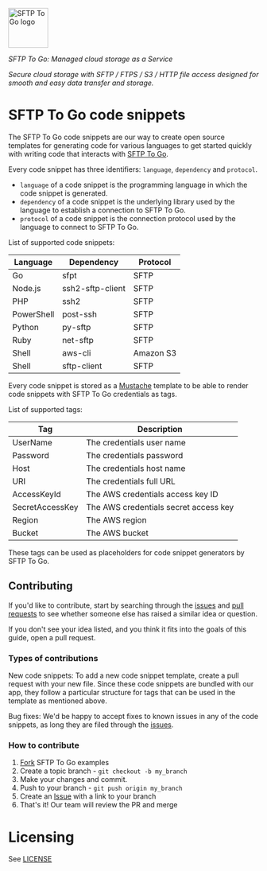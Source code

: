 <a href="https://sftptogo.com/"><img alt="SFTP To Go logo" src="https://sftptogo.com/images/logo.svg" height="80" /></a>

_SFTP To Go: Managed cloud storage as a Service_

*Secure cloud storage with SFTP / FTPS / S3 / HTTP file access designed for smooth and easy data transfer and storage.*

SFTP To Go code snippets
========================

The SFTP To Go code snippets are our way to create open source templates for generating code for various languages to get started quickly with writing code that interacts with [SFTP To Go][home].

Every code snippet has three identifiers: `language`, `dependency` and `protocol`. 

* `language` of a code snippet is the programming language in which the code snippet is generated.
* `dependency` of a code snippet is the underlying library used by the language to establish a connection to SFTP To Go.
* `protocol` of a code snippet is the connection protocol used by the language to connect to SFTP To Go.

List of supported code snippets:

| Language | Dependency | Protocol |
|----------|------------|----------|
| Go | sfpt | SFTP |
| Node.js | ssh2-sftp-client | SFTP |
| PHP | ssh2 | SFTP |
| PowerShell | post-ssh | SFTP |
| Python | py-sftp | SFTP |
| Ruby | net-sftp | SFTP |
| Shell | aws-cli | Amazon S3 |
| Shell | sftp-client | SFTP |

Every code snippet is stored as a [Mustache](https://mustache.github.io/) template to be able to render code snippets with SFTP To Go credentials as tags.

List of supported tags:

| Tag | Description |
|-----|-------------|
| UserName | The credentials user name |
| Password | The credentials password |
| Host | The credentials host name |
| URI | The credentials full URL |
| AccessKeyId | The AWS credentials access key ID |
| SecretAccessKey | The AWS credentials secret access key |
| Region | The AWS region |
| Bucket | The AWS bucket |

These tags can be used as placeholders for code snippet generators by SFTP To Go.

## Contributing

If you'd like to contribute, start by searching through the [issues][is] and [pull requests][pr] to see whether someone else has raised a similar idea or question.

If you don't see your idea listed, and you think it fits into the goals of this guide, open a pull request.

### Types of contributions

New code snippets: To add a new code snippet template, create a pull request with your new file. Since these code snippets are bundled with our app, they follow a particular structure for tags that can be used in the template as mentioned above.

Bug fixes: We'd be happy to accept fixes to known issues in any of the code snippets, as long they are filed through the [issues][is].

### How to contribute

1. [Fork][fk] SFTP To Go examples
2. Create a topic branch - `git checkout -b my_branch`
3. Make your changes and commit.
4. Push to your branch - `git push origin my_branch`
6. Create an [Issue][is] with a link to your branch
7. That's it! Our team will review the PR and merge 

Licensing
=========

See [LICENSE](LICENSE)

[home]: https://sftptogo.com/
[fk]: https://help.github.com/forking/
[is]: https://github.com/crazyantlabs/sftptogo-examples/issues
[pr]: https://github.com/crazyantlabs/sftptogo-examples/pulls
